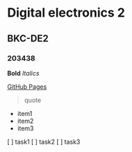 # Digital electronics 2

## BKC-DE2

### 203438

**Bold**
*Italics*

[GitHub Pages](https://pages.github.com/)

>quote

- item1
- item2
- item3

[ ] task1
[ ] task2
[ ] task3
